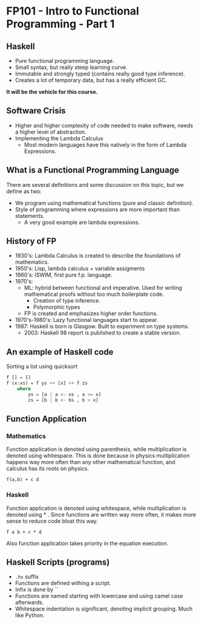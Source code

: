 # FP101 - Intro to Functional Programming - Part 1


## Haskell

* Pure functional programming language.
* Small syntax, but really steep learning curve.
* Immutable and strongly typed (contains really good type inference).
* Creates a lot of temporary data, but has a really efficient GC.

**It will be the vehicle for this course.**


## Software Crisis 

* Higher and higher complexity of code needed to make software, needs a higher level of abstraction.
* Implementing the Lambda Calculus
    - Most modern languages have this natively in the form of Lambda Expressions.


## What is a Functional Programming Language

There are several definitions and some discussion on this topic, but we define as two:

* We program using mathematical functions (pure and classic definition).
* Style of programming where expressions are more important than statements.
    - A very good example are lambda expressions.

## History of FP

* 1930's: Lambda Calculus is created to describe the foundations of mathematics.
* 1950's: Lisp, lambda calculus + variable assigments
* 1960's: ISWIM, first pure f.p. language.
* 1970's:
    - ML: hybrid between functional and imperative. Used for writing mathematical proofs without too much boilerplate code.
        + Creation of type inference.
        + Polymorphic types
    - FP is created and emphasizes higher order functions.
* 1970's-1980's: Lazy functional languages start to appear.
* 1987: Haskell is born is Glasgow. Built to experiment on type systems.
    - 2003: Haskell 98 report is published to create a stable version.

## An example of Haskell code

Sorting a list using quicksort

```haskell
f [] = []
f (x:xs) = f ys ++ [x] ++ f zs
    where
        ys = [a | a <- xs , a <= x]
        zs = [b | b <- bs , b > x]
```

## Function Application 

### Mathematics

Function application is denoted using parenthesis, while multiplication is denoted using whitespace. This is done because in physics multiplication happens way more often than any other mathematical function, and calculus has its roots on physics.

`f(a,b) + c d`

### Haskell

Function application is denoted using whitespace, while multiplication is denoted using * . Since functions are written way more often, it makes more sense to reduce code bloat this way.

`f a b + c * d`

Also function application takes priority in the equation execution.

## Haskell Scripts (programs)

* `.hs` suffix
* Functions are defined withing a script.
* Infix is done by ´´
* Functions are named starting with lowercase and using camel case afterwards.
* Whitespace indentation is significant, denoting implicit grouping. Much like Python.




